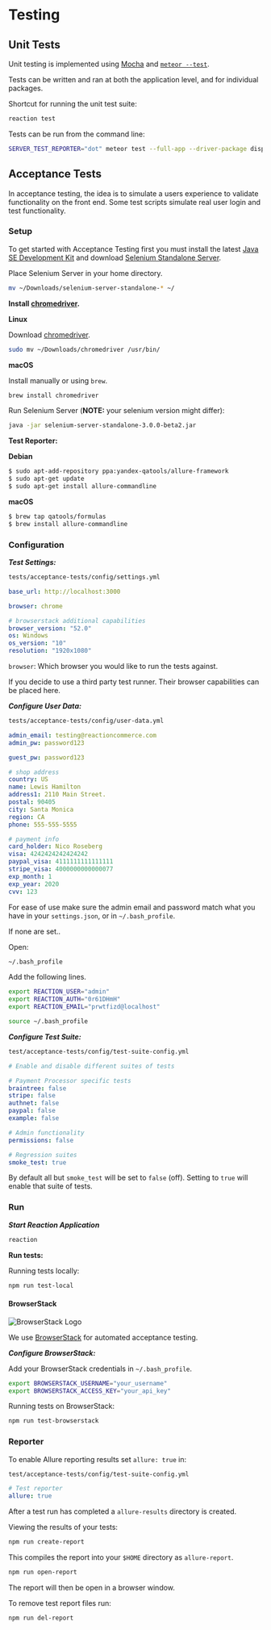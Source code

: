 # Testing

## Unit Tests

Unit testing is implemented using [Mocha](mochajs) and [`meteor --test`](https://guide.meteor.com/testing.html).

Tests can be written and ran at both the application level, and for individual packages.

Shortcut for running the unit test suite:

```sh
reaction test
```

Tests can be run from the command line:

```sh
SERVER_TEST_REPORTER="dot" meteor test --full-app --driver-package dispatch:mocha
```

## Acceptance Tests

In acceptance testing, the idea is to simulate a users experience to validate functionality on the front end. Some test scripts simulate real user login and test functionality.

### Setup

To get started with Acceptance Testing first you must install the latest [Java SE Development Kit](http://www.oracle.com/technetwork/java/javase/downloads/jdk8-downloads-2133151.html) and download [Selenium Standalone Server](http://goo.gl/2lZ46z).

Place Selenium Server in your home directory.

```sh
mv ~/Downloads/selenium-server-standalone-* ~/
```

**Install [chromedriver](https://sites.google.com/a/chromium.org/chromedriver/).**

**Linux**

Download [chromedriver](https://sites.google.com/a/chromium.org/chromedriver/).

```sh
sudo mv ~/Downloads/chromedriver /usr/bin/
```

**macOS**

Install manually or using `brew`.

```sh
brew install chromedriver
```

Run Selenium Server (**NOTE:** your selenium version might differ):

```sh
java -jar selenium-server-standalone-3.0.0-beta2.jar
```

**Test Reporter:**

**Debian**

```sh
$ sudo apt-add-repository ppa:yandex-qatools/allure-framework
$ sudo apt-get update
$ sudo apt-get install allure-commandline
```

**macOS**

```sh
$ brew tap qatools/formulas
$ brew install allure-commandline
```

### Configuration

**_Test Settings:_**

```sh
tests/acceptance-tests/config/settings.yml
```

```yaml
base_url: http://localhost:3000

browser: chrome

# browserstack additional capabilities
browser_version: "52.0"
os: Windows
os_version: "10"
resolution: "1920x1080"
```

`browser`: Which browser you would like to run the tests against.

If you decide to use a third party test runner. Their browser capabilities can be placed here.

**_Configure User Data:_**

```sh
tests/acceptance-tests/config/user-data.yml
```

```yaml
admin_email: testing@reactioncommerce.com
admin_pw: password123

guest_pw: password123

# shop address
country: US
name: Lewis Hamilton
address1: 2110 Main Street.
postal: 90405
city: Santa Monica
region: CA
phone: 555-555-5555

# payment info
card_holder: Nico Roseberg
visa: 4242424242424242
paypal_visa: 4111111111111111
stripe_visa: 4000000000000077
exp_month: 1
exp_year: 2020
cvv: 123
```

For ease of use make sure the admin email and password match what you have in your `settings.json`, or in `~/.bash_profile`.

If none are set..

Open:

```sh
~/.bash_profile
```

Add the following lines.

```sh
export REACTION_USER="admin"
export REACTION_AUTH="0r61DHmH"
export REACTION_EMAIL="prwtfizd@localhost"
```

```sh
source ~/.bash_profile
```

**_Configure Test Suite:_**

```sh
test/acceptance-tests/config/test-suite-config.yml
```

```yaml
# Enable and disable different suites of tests

# Payment Processor specific tests
braintree: false
stripe: false
authnet: false
paypal: false
example: false

# Admin functionality
permissions: false

# Regression suites
smoke_test: true
```

By default all but `smoke_test` will be set to `false` (off). Setting to `true` will enable that suite of tests.

### Run

**_Start Reaction Application_**

```sh
reaction
```

**Run tests:**

Running tests locally:

```sh
npm run test-local
```

#### BrowserStack

![BrowserStack Logo](https://d98b8t1nnulk5.cloudfront.net/production/images/layout/logo-header.png?1469004780)

We use [BrowserStack](https://www.browserstack.com) for automated acceptance testing.

**_Configure BrowserStack:_**

Add your BrowserStack credentials in `~/.bash_profile`.

```sh
export BROWSERSTACK_USERNAME="your_username"
export BROWSERSTACK_ACCESS_KEY="your_api_key"
```

Running tests on BrowserStack:

```sh
npm run test-browserstack
```

### Reporter

To enable Allure reporting results set `allure: true` in:

```sh
test/acceptance-tests/config/test-suite-config.yml
```

```yml
# Test reporter
allure: true
```

After a test run has completed a `allure-results` directory is created.

Viewing the results of your tests:

```sh
npm run create-report
```

This compiles the report into your `$HOME` directory as `allure-report`.

```sh
npm run open-report
```

The report will then be open in a browser window.

To remove test report files run:

```sh
npm run del-report
```
